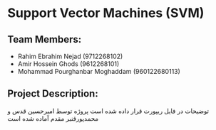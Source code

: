 # Support Vector Machines (SVM)

## Team Members:
- Rahim Ebrahim Nejad (9712268102)
- Amir Hossein Ghods (9612268101)
- Mohammad Pourghanbar Moghaddam (960122680113)

## Project Description:
توضیحات در فایل ریپورت قرار داده شده است
پروژه توسط امیرحسین قدس و محمدپورقنبر مقدم آماده شده است
